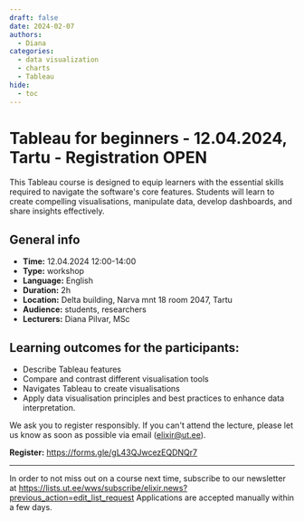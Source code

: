 ```yaml
---
draft: false
date: 2024-02-07
authors:
  - Diana
categories:
  - data visualization
  - charts 
  - Tableau
hide:
  - toc
---
```


# Tableau for beginners - 12.04.2024, Tartu - Registration OPEN

This Tableau course is designed to equip learners with the essential skills required to navigate the software's core features. Students will learn to create compelling visualisations, manipulate data, develop dashboards, and share insights effectively. 


<!-- more -->
## General info 

* __Time:__ 12.04.2024 12:00-14:00
* __Type:__ workshop
* __Language:__ English
* __Duration:__  2h
* __Location:__ Delta building, Narva mnt 18 room 2047, Tartu
* __Audience:__ students, researchers
* __Lecturers:__ Diana Pilvar, MSc


## Learning outcomes for the participants:
* Describe Tableau features
* Compare and contrast different visualisation tools
* Navigates Tableau to create visualisations
* Apply data visualisation principles and best practices to enhance data interpretation.


We ask you to register responsibly. If you can't attend the lecture, please let us know as soon as possible via email (elixir@ut.ee).

__Register:__   https://forms.gle/gL43QJwcezEQDNQr7 


---

In order to not miss out on a course next time, subscribe to our newsletter at  https://lists.ut.ee/wws/subscribe/elixir.news?previous_action=edit_list_request
Applications are accepted manually within a few days. 